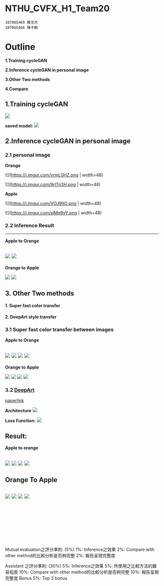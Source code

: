 # NTHU_CVFX_H1_Team20

```
107065469 蘇文杰
107065466 陳子軼
```
# Outline
**1.Training cycleGAN**

**2.Inference cycleGAN in personal image**

**3.Other Two methods**

**4.Compare**

## 1.Training cycleGAN
![](https://i.imgur.com/HviTFwq.png)

**saved model:**
![](https://i.imgur.com/CSPXjjc.png)

## **2.Inference cycleGAN in personal image**
### **2.1 personal image**
**Orange**

![](https://i.imgur.com/yrmL0HZ.png | width=48)

![](https://i.imgur.com/9rlTn3H.png | width=48)


**Apple**

![](https://i.imgur.com/VOJ9ItO.png | width=48)

![](https://i.imgur.com/slMq9vY.png | width=48)


### **2.2 Inference Result**
------
**Apple to Orange**

![](https://i.imgur.com/u8uNsNt.png)
![](https://i.imgur.com/DseMyNm.png)
------
**Orange to Apple**

![](https://i.imgur.com/40GBIhT.png)
![](https://i.imgur.com/FhNp7Ls.png)



## **3. Other Two methods**
#### **1. Super fast color transfer**
#### **2. DeepArt style transfer**

### **3.1 Super fast color transfer between images**
**Apple to Orange**

![](https://i.imgur.com/Pvgks4U.jpg ) 
![](https://i.imgur.com/CTzRhin.jpg )
![](https://i.imgur.com/qnJmFBt.jpg ) 
![](https://i.imgur.com/Vkn8Gqo.jpg )
-----
**Orange to Apple**

![](https://i.imgur.com/2B3fTCz.jpg) ![](https://i.imgur.com/iHJaU6U.jpg )
![](https://i.imgur.com/5H2TERx.jpg) ![](https://i.imgur.com/GoxrfvA.jpg )


### **3.2 [DeepArt](https://deepart.io/#)**
[paperlink](https://https://arxiv.org/abs/1508.06576)

**Architecture**
![](https://i.imgur.com/DuXomab.png)

**Loss Function:**
![](https://i.imgur.com/hf3G0MQ.png)

**Result:**
------
**Apple to orange**

![](https://i.imgur.com/B4z1O3y.jpg)
![](https://i.imgur.com/6WsqlBr.jpg)
![](https://i.imgur.com/qaGd3Lu.jpg)
![](https://i.imgur.com/RZTp1d1.jpg)
------
**Orange To Apple**
-------
![](https://i.imgur.com/vqCuyuG.jpg)
![](https://i.imgur.com/HlTjJhj.jpg)
![](https://i.imgur.com/r6f0u48.jpg)
![](https://i.imgur.com/nbQoezF.jpg)
------

<br/><br/>
<br/><br/><br/><br/><br/>



Mutual evaluation之評分準則: (5%)
1%:  Inference之效果
2%:  Compare with other method的比較分析是否夠完整
2%:  報告呈現完整度 

Assistant 之評分準則: (30%)
5%:  Inference之效果
5%:  所使用之比較方法的難易程度
10%:  Compare with other method的比較分析是否夠完整
10%:  報告呈現完整度
Bonus 5%:  Top 3 bonus 
